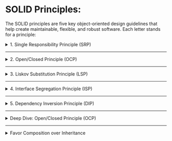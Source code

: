 # SOLID Principles:

The SOLID principles are five key object-oriented design guidelines that help create maintainable, flexible, and robust software. Each letter stands for a principle:

<details>
<summary>1. Single Responsibility Principle (SRP)</summary>

- A class should have only one reason to change, meaning it should have only one job or responsibility.
- <strong>Benefit:</strong> Easier to maintain, test, and understand.
- <strong>Example:</strong>

```java
class InvoicePrinter {
    public void print(Invoice invoice) {
        // printing logic
    }
}

class InvoicePersistence {
    public void save(Invoice invoice) {
        // save logic
    }
}
```
- <code>InvoicePrinter</code> handles printing, <code>InvoicePersistence</code> handles saving. Each class has a single responsibility.
</details>
<hr>

<details>
<summary>2. Open/Closed Principle (OCP)</summary>

- Software entities (classes, modules, functions) should be open for extension, but closed for modification.
- <strong>Benefit:</strong> You can add new functionality without changing existing code.
- <strong>Example:</strong>

```java
interface Shape {
    double area();
}

class Circle implements Shape {
    private double radius;
    public Circle(double radius) { this.radius = radius; }
    public double area() { return Math.PI * radius * radius; }
}

class Rectangle implements Shape {
    private double width, height;
    public Rectangle(double width, double height) { this.width = width; this.height = height; }
    public double area() { return width * height; }
}

// New shapes can be added without modifying existing code.
```
</details>
<hr>

<details>
<summary>3. Liskov Substitution Principle (LSP)</summary>

- Subtypes must be substitutable for their base types without altering the correctness of the program.
- <strong>Benefit:</strong> Ensures that derived classes extend the base class without changing its behavior.
- <strong>Example:</strong>

```java
class Bird {
    public void fly() { /* ... */ }
}

class Sparrow extends Bird {}
class Eagle extends Bird {}
// All subclasses of Bird can be used wherever Bird is expected.
```
- <strong>Counter-example:</strong> If you add a <code>Penguin</code> class that cannot fly, it would violate LSP.
</details>
<hr>

<details>
<summary>4. Interface Segregation Principle (ISP)</summary>

- Clients should not be forced to depend on interfaces they do not use.
- <strong>Benefit:</strong> Promotes small, specific interfaces rather than large, general-purpose ones.
- <strong>Example:</strong>

```java
interface Printer {
    void print();
}

interface Scanner {
    void scan();
}

class MultiFunctionPrinter implements Printer, Scanner {
    public void print() { /* ... */ }
    public void scan() { /* ... */ }
}

class SimplePrinter implements Printer {
    public void print() { /* ... */ }
}
```
- <code>SimplePrinter</code> does not need to implement <code>scan()</code>.
</details>
<hr>

<details>
<summary>5. Dependency Inversion Principle (DIP)</summary>

- High-level modules should not depend on low-level modules; both should depend on abstractions.
- Abstractions should not depend on details; details should depend on abstractions.
- <strong>Benefit:</strong> Reduces coupling and increases flexibility.
- <strong>Example:</strong>

```java
interface MessageService {
    void sendMessage(String message);
}

class EmailService implements MessageService {
    public void sendMessage(String message) { /* ... */ }
}

class Notification {
    private MessageService service;
    public Notification(MessageService service) {
        this.service = service;
    }
    public void notifyUser(String message) {
        service.sendMessage(message);
    }
}
```
- <code>Notification</code> depends on the <code>MessageService</code> abstraction, not a concrete implementation.
</details>
<hr>


<details>

<summary> Deep Dive: Open/Closed Principle (OCP) </summary>

- **Definition:**  
  Software entities (classes, modules, functions) should be open for extension, but closed for modification.

- **Goal:**  
  You should be able to add new functionality by adding new code, not by changing existing, tested code.

### Why is OCP Important?

- **Reduces risk:** Modifying existing code can introduce bugs. OCP encourages you to extend behavior without touching stable code.
- **Promotes maintainability:** New requirements can be met by adding new classes or methods, not by rewriting old ones.
- **Enables plug-in architectures:** Systems can be extended with new features (plugins, modules) without altering the core.

### How to Achieve OCP

- **Use Abstraction:**  
  Rely on interfaces or abstract classes. Write code that depends on abstractions, not concrete implementations.

- **Favor Composition over Inheritance:**  
  Use composition to add new behavior, rather than modifying existing classes.

- **Apply Design Patterns:**  
  Many patterns (Strategy, Decorator, Observer, Factory, etc.) help achieve OCP.

### Advanced Example: Using Strategy Pattern

Suppose you have a payment processing system:

```java
interface PaymentStrategy {
    void pay(double amount);
}

class CreditCardPayment implements PaymentStrategy {
    public void pay(double amount) {
        // Credit card payment logic
    }
}

class PayPalPayment implements PaymentStrategy {
    public void pay(double amount) {
        // PayPal payment logic
    }
}

class PaymentProcessor {
    private PaymentStrategy strategy;
    public PaymentProcessor(PaymentStrategy strategy) {
        this.strategy = strategy;
    }
    public void process(double amount) {
        strategy.pay(amount);
    }
}
```

**How is this OCP?**  
- You can add new payment methods (e.g., `CryptoPayment`) by implementing `PaymentStrategy`—no need to modify `PaymentProcessor` or existing strategies.

### Real-World Scenario

Suppose you’re building a reporting tool. Instead of a single `ReportGenerator` class with a giant `if-else` or `switch` for every report type, use OCP:

```java
interface Report {
    void generate();
}

class PDFReport implements Report {
    public void generate() { /* ... */ }
}

class ExcelReport implements Report {
    public void generate() { /* ... */ }
}

class ReportService {
    public void generateReport(Report report) {
        report.generate();
    }
}
```
- To add a new report type, just implement `Report`—no changes to `ReportService`.

### Best Practices

- **Don’t over-engineer:**  
  Use OCP where change is likely. Too much abstraction can make code harder to understand.

- **Unit test abstractions:**  
  Since you won’t modify existing code, ensure your abstractions are well-tested.

- **Document extension points:**  
  Make it clear where and how the system can be extended.
</details>
<hr>

<details>
<summary>Favor Composition over Inheritance</summary>

**Favoring composition over inheritance** is a key object-oriented design principle that encourages using object composition to achieve code reuse and flexibility, rather than relying solely on class inheritance.

---

### Why Favor Composition?
- **Flexibility:** You can change behavior at runtime by composing objects differently.
- **Avoids Fragile Base Class Problem:** Inheritance tightly couples subclasses to superclass implementation details, making changes risky.
- **Promotes Reuse:** You can mix and match behaviors by composing objects, rather than creating deep and rigid inheritance hierarchies.
- **Easier to Test and Maintain:** Smaller, focused components are easier to test and maintain.

---

### Example: Inheritance vs. Composition

#### Inheritance (Less Flexible)
```java
class Engine {
    public void start() { System.out.println("Engine started"); }
}

class Car extends Engine {
    public void drive() {
        start(); // Inherited from Engine
        System.out.println("Car is driving");
    }
}
```
- Here, `Car` inherits from `Engine`, but a car is not an engine. This is a misuse of inheritance.

#### Composition (Preferred)
```java
class Engine {
    public void start() { System.out.println("Engine started"); }
}

class Car {
    private Engine engine;
    public Car(Engine engine) {
        this.engine = engine;
    }
    public void drive() {
        engine.start();
        System.out.println("Car is driving");
    }
}
```
- Now, `Car` has an `Engine` (composition). This models the real-world relationship more accurately and allows you to swap different engine types if needed.

---

### Real-World Scenario: Adding Features
Suppose you want to add a `TurboEngine` or a `HybridEngine`. With composition, you can simply inject a different engine implementation into the `Car`:

```java
class TurboEngine extends Engine {
    @Override
    public void start() { System.out.println("Turbo engine started"); }
}

Car turboCar = new Car(new TurboEngine());
turboCar.drive();
```

---

### Best Practices
- Use inheritance only for true "is-a" relationships.
- Use composition for "has-a" or "can-do" relationships.
- Prefer interfaces or abstract types for composed components to maximize flexibility.

</details>
